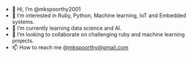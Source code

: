 - 👋 Hi, I’m @mkspoorthy2001
- 👀 I’m interested in Ruby, Python, Machine learning, IoT and Embedded systems.
- 🌱 I’m currently learning data science and AI.
- 💞️ I’m looking to collaborate on challenging ruby and machine learning projects.
- 📫 How to reach me @mkspoorthy@gmail.com

<!---
mkspoorthy2001/mkspoorthy2001 is a ✨ special ✨ repository because its `README.md` (this file) appears on your GitHub profile.
You can click the Preview link to take a look at your changes.
--->
